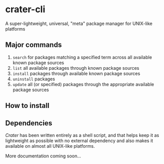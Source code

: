 # crater-cli

A super-lightweight, universal, "meta" package manager for UNIX-like platforms

## Major commands

1. `search` for packages matching a specified term across all available known package sources
2. `list` all available packages through known package sources
3. `install` packages through available known package sources
4. `uninstall` packages
5. `update` all (or specified) packages through the appropriate available package sources

## How to install

## Dependencies

*Crater* has been written entirely as a shell script, and that helps keep it as lightweight as possible with no external dependency and also makes it available on almost all UNIX-like platforms.

More documentation coming soon...
